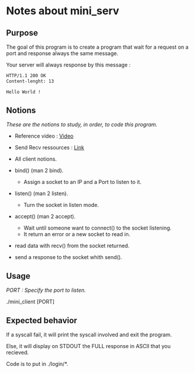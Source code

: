 # Notes about mini\_serv

## Purpose

The goal of this program is to create a program that wait for a request on a port and response always the same message.

Your server will always response by this message :

```txt
HTTP/1.1 200 OK
Content-lenght: 13

Hello World !
```

## Notions

*These are the notions to study, in order, to code this program.*

- Reference video : [Video](https://www.youtube.com/watch?v=esXw4bdaZkc&list=PL9IEJIKnBJjH_zM5LnovnoaKlXML5qh17&index=2)
- Send Recv ressources : [Link](https://bousk.developpez.com/cours/reseau-c++/TCP/05-envoi-reception-serveur/)

- All client notions.
- bind() (man 2 bind).
  - Assign a socket to an IP and a Port to listen to it.
- listen() (man 2 listen).
  - Turn the socket in listen mode.
- accept() (man 2 accept).
  - Wait until someone want to connect() to the socket listening.
  - It return an error or a new socket to read in.
- read data with recv() from the socket returned.
- send a response to the socket whith send().

## Usage

*PORT : Specify the port to listen.*

./mini\_client [PORT]

## Expected behavior

If a syscall fail, it will print the syscall involved and exit the program.

Else, it will display on STDOUT the FULL response in ASCII that you recieved.

Code is to put in ./login/*.
